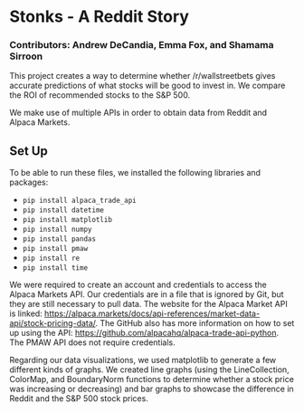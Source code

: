 # Stonks - A Reddit Story

### Contributors: Andrew DeCandia, Emma Fox, and Shamama Sirroon

This project creates a way to determine whether /r/wallstreetbets gives accurate predictions of what stocks will be good to invest in. We compare the ROI of recommended stocks to the S&P 500.

We make use of multiple APIs in order to obtain data from Reddit and Alpaca Markets.

## Set Up

To be able to run these files, we installed the following libraries and packages:
* `pip install alpaca_trade_api`
* `pip install datetime`
* `pip install matplotlib`
* `pip install numpy`
* `pip install pandas`
* `pip install pmaw`
* `pip install re`
* `pip install time`

We were required to create an account and credentials to access the Alpaca Markets API. Our credentials are in a file that is ignored by Git, but they are still necessary to pull data. The website for the Alpaca Market API is linked: https://alpaca.markets/docs/api-references/market-data-api/stock-pricing-data/. The GitHub also has more information on how to set up using the API: https://github.com/alpacahq/alpaca-trade-api-python. The PMAW API does not require credentials.

Regarding our data visualizations, we used matplotlib to generate a few different kinds of graphs. We created line graphs (using the LineCollection, ColorMap, and BoundaryNorm functions to determine whether a stock price was increasing or decreasing) and bar graphs to showcase the difference in Reddit and the S&P 500 stock prices.